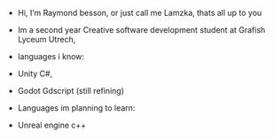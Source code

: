 - Hi, I’m Raymond besson, or just call me Lamzka, thats all up to you

- Im a second year Creative software development student at Grafish Lyceum Utrech,

- languages i know:
- Unity C#,
- Godot Gdscript (still refining)


- Languages im planning to learn:
- Unreal engine c++
